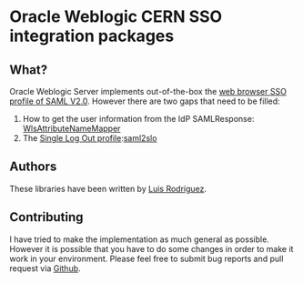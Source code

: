 # Oracle Weblogic CERN SSO integration packages

## What?

Oracle Weblogic Server implements out-of-the-box the [web browser SSO profile of SAML V2.0](http://docs.oasis-open.org/security/saml/Post2.0/sstc-saml-tech-overview-2.0-cd-02.html#5.1.Web%20Browser%20SSO%20Profile|outline). However there are two gaps that need to be filled:

1. How to get the user information from the IdP SAMLResponse: [WlsAttributeNameMapper](https://github.com/cerndb/wls-cern-sso/tree/master/WlsAttributeNameMapper)
2. The [Single Log Out profile](http://docs.oasis-open.org/security/saml/Post2.0/sstc-saml-tech-overview-2.0-cd-02.html):[saml2slo](https://github.com/cerndb/wls-cern-sso/tree/master/saml2slo)

## Authors

These libraries have been written by [Luis Rodríguez](http://profiles.web.cern.ch/720335).

## Contributing

I have tried to make the implementation as much general as possible. However it is possible that you have to do some changes in order to make it work in your environment. Please feel free to submit bug reports and pull request via [Github](https://github.com/cerndb/wls-cern-sso).  
